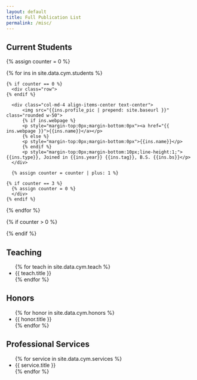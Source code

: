 ```yaml
---
layout: default
title: Full Publication List
permalink: /misc/
---
```

<!-- <h2>Current Students</h2>
<ul style="overflow: hidden">
{% for stu in site.data.cym.stu %}
  <li>{{ stu.title }}</li>
{% endfor %}
</ul> -->
<h2>Current Students</h2>

<div class="container mt-4">
  {% assign counter = 0 %}

  {% for ins in site.data.cym.students %}
    
    {% if counter == 0 %}
      <div class="row">
    {% endif %}

      <div class="col-md-4 align-items-center text-center">
          <img src="{{ins.profile_pic | prepend: site.baseurl }}" class="rounded w-50">
          {% if ins.webpage %}
          <p style="margin-top:0px;margin-bottom:0px"><a href="{{ ins.webpage }}">{{ins.name}}</a></p>
          {% else %}
          <p style="margin-top:0px;margin-bottom:0px">{{ins.name}}</p>
          {% endif %}
          <p style="margin-top:0px;margin-bottom:10px;line-height:1;">{{ins.type}}, Joined in {{ins.year}} {{ins.tag}}, B.S. {{ins.bs}}</p>
      </div>

      {% assign counter = counter | plus: 1 %}

    {% if counter == 3 %}
      {% assign counter = 0 %}
      </div>
    {% endif %}
  {% endfor %}

  {% if counter > 0 %}
    </div>
  {% endif %}
</div>



<h2>Teaching</h2>
<ul style="overflow: hidden">
{% for teach in site.data.cym.teach %}
  <li>{{ teach.title }}</li>
{% endfor %}
</ul>

<h2>Honors</h2>

<ul style="overflow: hidden">
{% for honor in site.data.cym.honors %}
  <li>{{ honor.title }}</li>
{% endfor %}
</ul>

<!-- 
<h2>Invited Talks</h2>

<ul style="overflow: hidden">
{% for talk in site.data.cym.talks %}
  <li>{{ talk.title }}</li>
{% endfor %}
</ul> -->


<h2>Professional Services</h2>

<ul style="overflow: hidden">
{% for service in site.data.cym.services %}
  <li>{{ service.title }}</li>
{% endfor %}
</ul>